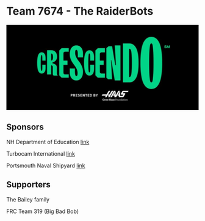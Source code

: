 Team 7674 - The RaiderBots
==========================

![Crescendo](https://github.com/team7674/team7674/blob/main/crescendo.jpg?raw=true)

## Sponsors

NH Department of Education [link](https://www.education.nh.gov/)

Turbocam International [link](https://www.turbocam.com/)

Portsmouth Naval Shipyard [link](https://www.navsea.navy.mil/Home/Shipyards/Portsmouth/)

## Supporters

The Bailey family

FRC Team 319 (Big Bad Bob)
